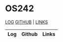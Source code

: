 # OS242

[LOG](https://wuyu0107.github.io/os242/TXT/mylog.txt) [GITHUB](https://wuyu0107.github.io/os242/) | [LINKS](https://wuyu0107.github.io/os242/LINKS/) 

Log | Github | Links |
|---|---|---|
